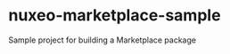 nuxeo-marketplace-sample
========================

Sample project for building a Marketplace package